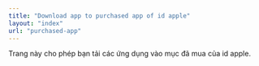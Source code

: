```yaml
---
title: "Download app to purchased app of id apple"
layout: "index"
url: "purchased-app"
---
```


Trang này cho phép bạn tải các ứng dụng vào mục đã mua của id apple. 